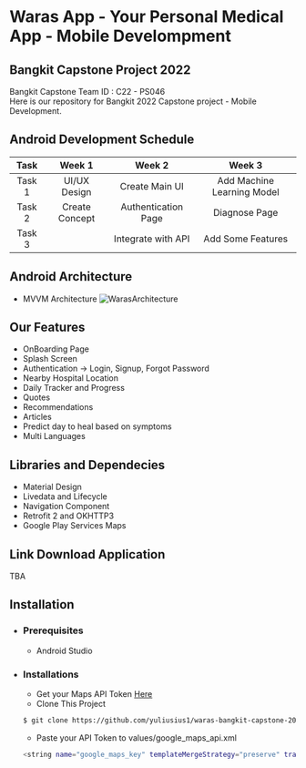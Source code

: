 # Waras App - Your Personal Medical App - Mobile Develompment

## Bangkit Capstone Project 2022

Bangkit Capstone Team ID : C22 - PS046 <br>
Here is our repository for Bangkit 2022 Capstone project - Mobile Development.

## Android Development Schedule
|  Task  |     Week 1     |       Week 2        |            Week 3          |
| :----: | :------------: | :-----------------: | :------------------------: |
| Task 1 | UI/UX Design   | Create Main UI      | Add Machine Learning Model |
| Task 2 | Create Concept | Authentication Page | Diagnose Page              |
| Task 3 |                | Integrate with API  | Add Some Features          |

## Android Architecture
- MVVM Architecture
![WarasArchitecture](https://github.com/yuliusius1/waras-bangkit-capstone-2022/blob/main/assets/android_architecture.jpg)

## Our Features 
- OnBoarding Page
- Splash Screen
- Authentication -> Login, Signup, Forgot Password
- Nearby Hospital Location
- Daily Tracker and Progress
- Quotes
- Recommendations
- Articles
- Predict day to heal based on symptoms
- Multi Languages

## Libraries and Dependecies
- Material Design
- Livedata and Lifecycle
- Navigation Component  
- Retrofit 2 and OKHTTP3
- Google Play Services Maps

## Link Download Application
TBA

## Installation
 * ### Prerequisites
    - Android Studio
 * ### Installations
    - Get your Maps API Token [Here](https://console.cloud.google.com/)
    - Clone This Project 
    ```bash
    $ git clone https://github.com/yuliusius1/waras-bangkit-capstone-2022.git
    ``` 
    - Paste your API Token to values/google_maps_api.xml
    ```bash
    <string name="google_maps_key" templateMergeStrategy="preserve" translatable="false">[YOUR API KEY]</string>
    ``` 

